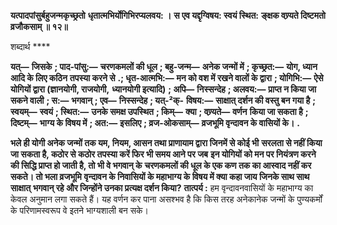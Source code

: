**यत्पादपांसुर्बहुजन्मकृच्छ्रतो** **धृतात्मभिर्योगिभिरप्यलवय: ।** **स एव यद्दृग्विषय: स्वयं स्थित:** **ङ्क्षक वण्र्यते दिष्टमतो व्रजौकसाम् ॥ १२॥** 

शब्दार्थ **** 

**यत्—** **जिसके** **; पाद-पांसु:—** **चरणकमलों की धूल** **; बहु-जन्म—** **अनेक जन्मों में** **; कृच्छ्रत:—** **योग, ध्यान आदि के लिए कठिन** **तपस्या करने से** **.; धृत-आत्मभि:—** **मन को वश में रखने वालों के द्वारा** **; योगिभि:—** **ऐसे योगियों द्वारा (ज्ञानयोगी, राजयोगी,** **ध्यानयोगी इत्यादि)** **; अपि—** **निस्सन्देह** **; अलवय:—** **प्राप्त न किया जा सकने वाली** **; स:—** **भगवान्** **; एव—** **निस्सन्देह** **; यत्-²क्-** **विषय:—** **साक्षात् दर्शन की वस्तु बन गया है** **; स्वयम्—** **स्वयं** **; स्थित:—** **उनके समक्ष उपस्थित** **; किम्—** **क्या** **; वण्र्यते—** **वर्णन** **किया जा सकता है** **; दिष्टम्—** **भाग्य के विषय में** **; अत:—** **इसलिए** **; व्रज-ओकसाम्—** **व्रजभूमि वृन्दावन के वासियों के।** **.** 

**भले ही योगी अनेक जन्मों तक यम, नियम, आसन तथा प्राणायाम द्वारा जिनमें से कोई भी** **सरलता से नहीं किया जा सकता है, कठोर से कठोर तपस्या करें फिर भी समय आने पर जब** **इन योगियों को मन पर नियंत्रण करने की सिद्धि प्राप्त हो जाती है, तो भी वे भगवान् के** **चरणकमलों की धूल के एक कण तक का आस्वाद नहीं कर सकते। तो भला व्रजभूमि** **वृन्दावन के निवासियों के महाभाग्य के विषय में क्या कहा जाय जिनके साथ साथ साक्षात्** **भगवान् रहे और जिन्होंने उनका प्रत्यक्ष दर्शन किया?** **तात्पर्य :** हम वृन्दावनवासियों के महाभाग्य का केवल अनुमान लगा सकते हैं। यह वर्णन कर पाना असश्भव है कि किस तरह अनेकानेक जन्मों के पुण्यकर्मों के परिणामस्वरूप वे इतने भाग्यशाली बन सके।  